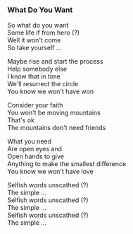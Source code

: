 ### What Do You Want

So what do you want  
Some life if from hero (?)  
Well it won't come  
So take yourself ...

Maybe rise and start the process  
Help somebody else  
I know that in time  
We'll resurrect the circle  
You know we won't have won

Consider your faith  
You won't be moving mountains  
That's ok  
The mountains don't need friends

What you need  
Are open eyes and  
Open hands to give  
Anything to make the smallest difference  
You know we won't have love

Selfish words unscathed (?)  
The simple ...  
Selfish words unscathed (?)  
The simple ...  
Selfish words unscathed (?)  
The simple ...